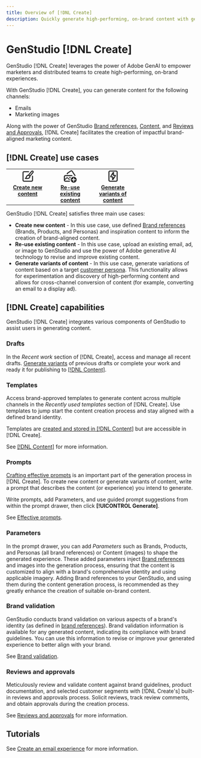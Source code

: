 ```yaml
---
title: Overview of [!DNL Create]
description: Quickly generate high-performing, on-brand content with generative AI in GenStudio [!DNL Create].
---
```


# GenStudio [!DNL Create]

GenStudio [!DNL Create] leverages the power of Adobe GenAI to empower marketers and distributed teams to create high-performing, on-brand experiences.

With GenStudio [!DNL Create], you can generate content for the following channels:

* Emails
* Marketing images
<!-- * Social media images and ads
* Display ads -->

Along with the power of GenStudio [Brand references](/help/user-guide/guidelines/overview.md), [Content](/help/user-guide/content/overview.md), and [Reviews and Approvals](/help/user-guide/approvals/overview.md), [!DNL Create] facilitates the creation of impactful brand-aligned marketing content.

## [!DNL Create] use cases

<table style="table-layout:fixed">
<tr style="border: 0;">
   <td align="center" valign="top" width="100">
      <a href="/help/tutorials/create-email-experience.md">
      <img alt="Create new content" src="../../assets/icons/icon-create.svg" width="35">
      </a>
      <div>
         <a href="../content/overview.md">
         <strong>Create new content</strong>
         </a>
      </div>
   </td>
   <td align="center" valign="top" width="100">
      <a href="../create/overview.md">
      <img alt="Re-use existing content" src="../../assets/icons/icon-addContent.svg" width="35">
      </a>
      <div>
         <a href="../create/overview.md">
         <strong>Re-use existing content</strong>
         </a>
      </div>
   </td>
   <td align="center" valign="top" width="100">
      <a href="/help/user-guide/create/generate-variants.md">
      <img alt="Generate variants of content" src="../../assets/icons/icon-template.svg" width="35">
      </a>
      <div>
         <a href="../create/generate-variants.md">
         <strong>Generate variants of content</strong>
         </a>
      </div>
   </td>
</tr>
</table>

GenStudio [!DNL Create] satisfies three main use cases:

* **Create new content** - In this use case, use defined [Brand references](/help/user-guide/guidelines/overview.md) (Brands, Products, and Personas) and inspiration content to inform the creation of brand-aligned content.
* **Re-use existing content** - In this use case, upload an existing email, ad, or image to GenStudio and use the power of Adobe generative AI technology to revise and improve existing content.
* **Generate variants of content** - In this use case, generate variations of content based on a target [customer persona](/help/user-guide/guidelines/personas.md). This functionality allows for experimentation and discovery of high-performing content and allows for cross-channel conversion of content (for example, converting an email to a display ad).

## [!DNL Create] capabilities

GenStudio [!DNL Create] integrates various components of GenStudio to assist users in generating content.

### Drafts

In the _Recent work_ section of [!DNL Create], access and manage all recent drafts. [Generate variants](/help/user-guide/create/generate-variants.md) of previous drafts or complete your work and ready it for publishing to [[!DNL Content]](/help/user-guide/content/overview.md).

### Templates

Access brand-approved templates to generate content across multiple channels in the _Recently used templates_ section of [!DNL Create]. Use templates to jump start the content creation process and stay aligned with a defined brand identity.

Templates are [created and stored in [!DNL Content]](/help/user-guide/content/overview.md) but are accessible in [!DNL Create].

See [[!DNL Content]](/help/user-guide/content/overview.md) for more information.

### Prompts

[Crafting effective prompts](/help/user-guide/effective-prompts.md) is an important part of the generation process in [!DNL Create]. To create new content or generate variants of content, write a prompt that describes the content (or experience) you intend to generate.

Write prompts, add Parameters, and use guided prompt suggestions from within the prompt drawer, then click **[!UICONTROL Generate]**.

See [Effective prompts](/help/user-guide/effective-prompts.md).

### Parameters

In the prompt drawer, you can add _Parameters_ such as Brands, Products, and Personas (all brand references) or Content (images) to shape the generated experience. These added parameters inject [Brand references](/help/user-guide/guidelines/overview.md) and images into the generation process, ensuring that the content is customized to align with a brand's comprehensive identity and using applicable imagery. Adding Brand references to your GenStudio, and using them during the content generation process, is recommended as they greatly enhance the creation of suitable on-brand content.

### Brand validation

GenStudio conducts brand validation on various aspects of a brand's identity (as defined in [brand references](/help/user-guide/guidelines/overview.md)). Brand validation information is available for any generated content, indicating its compliance with brand guidelines. You can use this information to revise or improve your generated experience to better align with your brand.

See [Brand validation](/help/user-guide/guidelines/brand-validation.md).


### Reviews and approvals

Meticulously review and validate content against brand guidelines, product documentation, and selected customer segments with [!DNL Create's] built-in reviews and approvals process. Solicit reviews, track review comments, and obtain approvals during the creation process.

See [Reviews and approvals](/help/user-guide/approvals/overview.md) for more information.

## Tutorials

See [Create an email experience](/help/tutorials/create-email-experience.md) for more information.

<!-- ### Anatomy of an email experience

## Prerequisites for using Create -->
